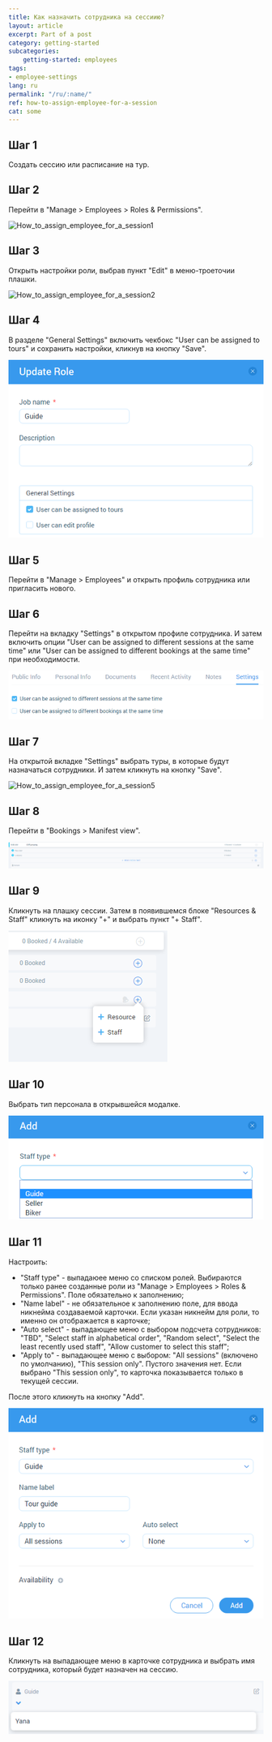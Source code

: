 ```yaml
---
title: Как назначить сотрудника на сессиию?
layout: article
excerpt: Part of a post
category: getting-started
subcategories:
    getting-started: employees
tags:
- employee-settings
lang: ru
permalink: "/ru/:name/"
ref: how-to-assign-employee-for-a-session
cat: some
---
```


## **Шаг 1**

Создать сессию или расписание на тур.

## **Шаг 2**

Перейти в "Manage > Employees > Roles & Permissions".

![How_to_assign_employee_for_a_session1](/assets/images/how_to_assign_employee_for_a_session1.png)

## **Шаг 3**

Открыть настройки роли, выбрав пункт "Edit" в меню-троеточии плашки.

![How_to_assign_employee_for_a_session2](/assets/images/how_to_assign_employee_for_a_session2.png)

## **Шаг 4**

В разделе "General Settings" включить чекбокс "User can be assigned to tours" и сохранить настройки, кликнув на кнопку "Save".

![How_to_assign_employee_for_a_session3](/assets/images/how_to_assign_employee_for_a_session3.png)

## **Шаг 5**

Перейти в "Manage > Employees" и открыть профиль сотрудника или пригласить нового.

## **Шаг 6**

Перейти на вкладку "Settings" в открытом профиле сотрудника. И затем включить опции "User can be assigned to different sessions at the same time" или "User can be assigned to different bookings at the same time" при необходимости.

![How_to_assign_employee_for_a_session4](/assets/images/how_to_assign_employee_for_a_session4.png)

## **Шаг 7**

На открытой вкладке "Settings" выбрать туры, в которые будут назначаться сотрудники. И затем кликнуть на кнопку "Save".

![How_to_assign_employee_for_a_session5](/assets/images/how_to_assign_employee_for_a_session5.png)

## **Шаг 8**

Перейти в "Bookings > Manifest view".

![How_to_assign_employee_for_a_session6](/assets/images/how_to_assign_employee_for_a_session6.png)

## **Шаг 9**

Кликнуть на плашку сессии. Затем в появившемся блоке "Resources & Staff" кликнуть на иконку "+" и выбрать пункт "+ Staff".

![How_to_assign_employee_for_a_session10](/assets/images/how_to_assign_employee_for_a_session10.png)

## **Шаг 10**

Выбрать тип персонала в открывшейся модалке.

![How_to_assign_employee_for_a_session7](/assets/images/how_to_assign_employee_for_a_session7.png)

## **Шаг 11**

Настроить:
- "Staff type" - выпадаюее меню со списком ролей. Выбираются только ранее созданные роли из "Manage > Employees > Roles & Permissions". Поле обязательно к заполнению;
- "Name label" - не обязательное к заполнению поле, для ввода никнейма создаваемой карточки. Если указан никнейм для роли, то именно он отображается в карточке;
- "Auto select" - выпадающее меню c выбором подсчета сотрудников: "TBD", "Select staff in alphabetical order", "Random select", "Select the least recently used staff", "Allow customer to select this staff";
- "Apply to" - выпадающее меню c выбором: "All sessions" (включено по умолчанию), "This session only". Пустого значения нет. Если выбрано "This session only", то карточка показывается только в текущей сессии.

После этого кликнуть на кнопку "Add".

![How_to_assign_employee_for_a_session8](/assets/images/how_to_assign_employee_for_a_session8.png)

## **Шаг 12**

Кликнуть на выпадающее меню в карточке сотрудника и выбрать имя сотрудника, который будет назначен на сессию.

![How_to_assign_employee_for_a_session9](/assets/images/how_to_assign_employee_for_a_session9.png)





